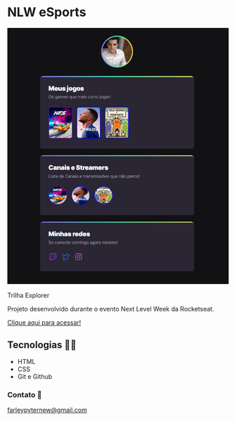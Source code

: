 # NLW eSports

![projeto1](./.github/projeto1.png)

Trilha Explorer

Projeto desenvolvido durante o evento Next Level Week da Rocketseat.

[Clique aqui para acessar!](https://farleypyter.github.io/nlw-projeto1/)

## Tecnologias 👨‍💻

- HTML
- CSS
- Git e Github

### Contato 💚

farleypyternew@gmail.com

